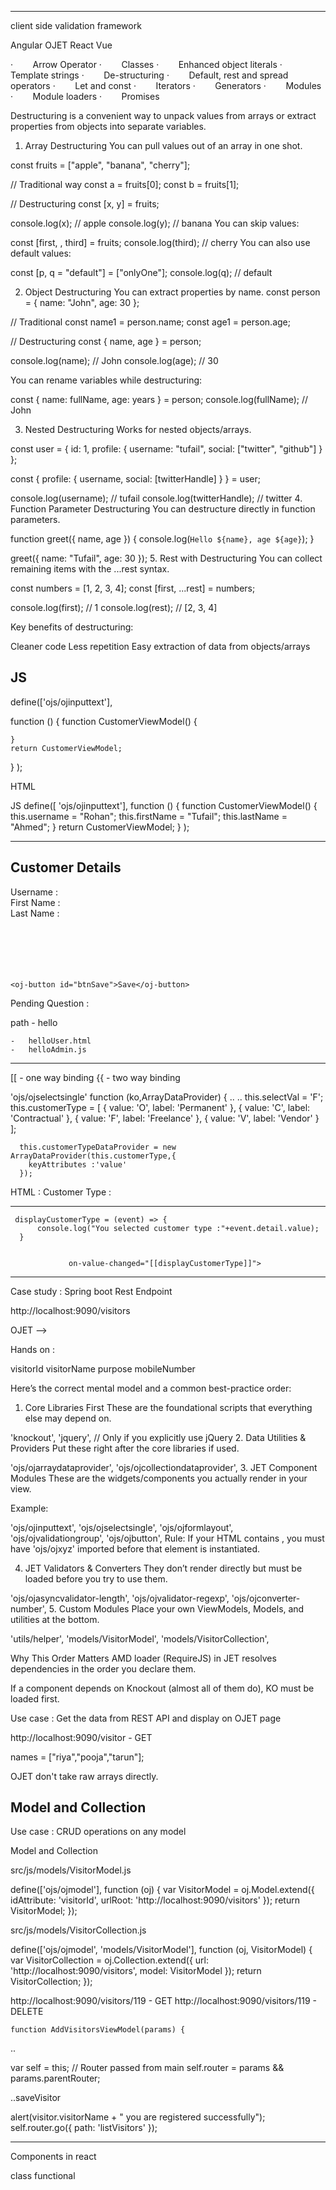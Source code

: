  
------------------

client side validation framework


Angular
OJET
React
Vue


·        Arrow Operator
·        Classes
·        Enhanced object literals
·        Template strings
·        De-structuring
·        Default, rest and spread operators
·        Let and const 
·        Iterators
·        Generators
·        Modules
·        Module loaders
·        Promises


Destructuring is a convenient way to unpack values from arrays or extract properties from objects into separate variables.

1. Array Destructuring
You can pull values out of an array in one shot.

 
 
 
const fruits = ["apple", "banana", "cherry"];

// Traditional way
const a = fruits[0];
const b = fruits[1];

// Destructuring
const [x, y] = fruits;

console.log(x); // apple
console.log(y); // banana
You can skip values:

 
 
 
const [first, , third] = fruits;
console.log(third); // cherry
You can also use default values:

 
 
 
const [p, q = "default"] = ["onlyOne"];
console.log(q); // default





2. Object Destructuring
You can extract properties by name.
const person = { name: "John", age: 30 };

// Traditional
const name1 = person.name;
const age1 = person.age;

// Destructuring
const { name, age } = person;

console.log(name); // John
console.log(age); // 30





You can rename variables while destructuring:

 
const { name: fullName, age: years } = person;
console.log(fullName); // John


















3. Nested Destructuring
Works for nested objects/arrays.

 
 
 
const user = {
  id: 1,
  profile: {
    username: "tufail",
    social: ["twitter", "github"]
  }
};

const { profile: { username, social: [twitterHandle] } } = user;

console.log(username); // tufail
console.log(twitterHandle); // twitter
4. Function Parameter Destructuring
You can destructure directly in function parameters.

 
 
 
function greet({ name, age }) {
  console.log(`Hello ${name}, age ${age}`);
}

greet({ name: "Tufail", age: 30 });
5. Rest with Destructuring
You can collect remaining items with the ...rest syntax.

 
 
 
const numbers = [1, 2, 3, 4];
const [first, ...rest] = numbers;

console.log(first); // 1
console.log(rest);  // [2, 3, 4]



 Key benefits of destructuring:

Cleaner code
Less repetition
Easy extraction of data from objects/arrays

JS
------------

define(['ojs/ojinputtext'],

  function () {
    function CustomerViewModel() {

    }
    return CustomerViewModel;
  }
);

HTML


JS
define([
    'ojs/ojinputtext'],
  function () {
    function CustomerViewModel() {
      this.username = "Rohan";
      this.firstName = "Tufail";
      this.lastName = "Ahmed";
    }
    return CustomerViewModel;
  }
);

------

<h2>Customer Details</h2>
<oj-label for="username" id="lbl-username"></oj-label>
Username : <oj-input-text id="username" value="{{username}}"></oj-input-text><br/>
First Name :  <oj-input-text id="firstName" value="{{firstName}}"></oj-input-text><br/>
Last Name :  <oj-input-text id="lastName" value="{{lastName}}"></oj-input-text><br/>
<br/>
<br/>
<oj-bind-text value="{{username}}"></oj-bind-text><br/>
<oj-bind-text value="{{firstName}}"></oj-bind-text><br/>
<oj-bind-text value="{{lastName}}"></oj-bind-text><br/>

    <oj-button id="btnSave">Save</oj-button>


Pending Question : 

path	-	hello

	-	helloUser.html
	-	helloAdmin.js

--------------------------------------------------------

[[	- one way binding
{{	- two way binding







'ojs/ojselectsingle'
  function (ko,ArrayDataProvider) {
..
..
this.selectVal = 'F';
      this.customerType = [
        { value: 'O', label: 'Permanent' },
        { value: 'C', label: 'Contractual' },
        { value: 'F', label: 'Freelance' },
        { value: 'V', label: 'Vendor' }
    ]; 	

      this.customerTypeDataProvider = new ArrayDataProvider(this.customerType,{
        keyAttributes :'value'
      });

HTML :
Customer Type : <oj-select-single id="customerType" data="[[customerType]]" value="[[selectVal]]">
                </oj-select-single>


---------------

     displayCustomerType = (event) => {
          console.log("You selected customer type :"+event.detail.value);
      }


                 on-value-changed="[[displayCustomerType]]">


---------------------------


Case study : Spring boot Rest Endpoint

http://localhost:9090/visitors

OJET 	-->

Hands on :

visitorId
visitorName
purpose
mobileNumber




Here’s the correct mental model and a common best-practice order:

1. Core Libraries First
These are the foundational scripts that everything else may depend on.

'knockout',
'jquery',              // Only if you explicitly use jQuery
2. Data Utilities & Providers
Put these right after the core libraries if used.

'ojs/ojarraydataprovider',
'ojs/ojcollectiondataprovider',
3. JET Component Modules
These are the widgets/components you actually render in your view.

Example:

'ojs/ojinputtext',
'ojs/ojselectsingle',
'ojs/ojformlayout',
'ojs/ojvalidationgroup',
'ojs/ojbutton',
Rule:
If your HTML contains <oj-xyz>, you must have 'ojs/ojxyz' imported before that element is instantiated.

4. JET Validators & Converters
They don’t render directly but must be loaded before you try to use them.


'ojs/ojasyncvalidator-length',
'ojs/ojvalidator-regexp',
'ojs/ojconverter-number',
5. Custom Modules
Place your own ViewModels, Models, and utilities at the bottom.

'utils/helper',
'models/VisitorModel',
'models/VisitorCollection',


Why This Order Matters
AMD loader (RequireJS) in JET resolves dependencies in the order you declare them.

If a component depends on Knockout (almost all of them do), KO must be loaded first.







Use case : Get the data from REST API and display on OJET page



http://localhost:9090/visitor			- GET





names = ["riya","pooja","tarun"];


OJET don't take raw arrays directly.




Model and Collection
---------------------------

Use case : CRUD operations on any model

Model and Collection

src/js/models/VisitorModel.js

define(['ojs/ojmodel'], function (oj) {
    var VisitorModel = oj.Model.extend({
        idAttribute: 'visitorId',
        urlRoot: 'http://localhost:9090/visitors'
    });
    return VisitorModel;
});


src/js/models/VisitorCollection.js

define(['ojs/ojmodel', 'models/VisitorModel'], function (oj, VisitorModel) {
    var VisitorCollection = oj.Collection.extend({
        url: 'http://localhost:9090/visitors',
        model: VisitorModel
    });
    return VisitorCollection;
});










http://localhost:9090/visitors/119	- GET
http://localhost:9090/visitors/119	- DELETE





    function AddVisitorsViewModel(params) {
..


 var self = this;
            // Router passed from main
        self.router = params && params.parentRouter;


..saveVisitor	

alert(visitor.visitorName + " you are registered successfully");
                self.router.go({ path: 'listVisitors' }); 




-----------------

Components in react


class 
functional






























